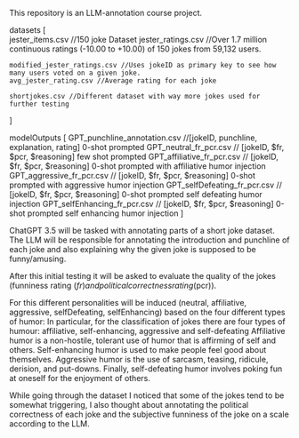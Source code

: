 This repository is an LLM-annotation course project.

datasets [  
    jester_items.csv //150 joke Dataset
    jester_ratings.csv //Over 1.7 million continuous ratings (-10.00 to +10.00) of 150 jokes from 59,132 users.  

    modified_jester_ratings.csv //Uses jokeID as primary key to see how many users voted on a given joke.
    avg_jester_rating.csv //Average rating for each joke

    shortjokes.csv //Different dataset with way more jokes used for further testing   
]

modelOutputs [
    GPT_punchline_annotation.csv //[jokeID, punchline, explanation, rating] 0-shot prompted 
    GPT_neutral_fr_pcr.csv // [jokeID, $fr, $pcr, $reasoning] few shot prompted 
    GPT_affiliative_fr_pcr.csv // [jokeID, $fr, $pcr, $reasoning] 0-shot prompted with affiliative humor injection
    GPT_aggressive_fr_pcr.csv // [jokeID, $fr, $pcr, $reasoning] 0-shot prompted with aggressive humor injection
    GPT_selfDefeating_fr_pcr.csv // [jokeID, $fr, $pcr, $reasoning] 0-shot prompted self defeating humor injection
    GPT_selfEnhancing_fr_pcr.csv // [jokeID, $fr, $pcr, $reasoning] 0-shot prompted self enhancing humor injection
]


ChatGPT 3.5 will be tasked with annotating parts of a short joke dataset. 
The LLM will be responsible for annotating the introduction and punchline of each joke 
and also explaining why the given joke is supposed to be funny/amusing.

After this initial testing it will be asked to evaluate the quality of the jokes (funniness rating ($fr) and
political correctness rating ($pcr)). 

For this different personalities will be induced (neutral, affiliative, aggressive, selfDefeating, selfEnhancing)
based on the four different types of humor: In particular, for the classification of jokes there are
four types of humour: affiliative, self-enhancing, aggressive and self-defeating  Affiliative humor is a non-hostile,
tolerant use of humor that is affirming of self and others. Self-enhancing humor is used to make people feel good about
themselves. Aggressive humor is the use of sarcasm, teasing, ridicule, derision, and put-downs. Finally, self-defeating
humor involves poking fun at oneself for the enjoyment of others.



While going through the dataset I noticed that some of the jokes tend to be somewhat 
triggering, I also thought about annotating the political correctness of each joke and 
the subjective funniness of the joke on a scale according to the LLM.


